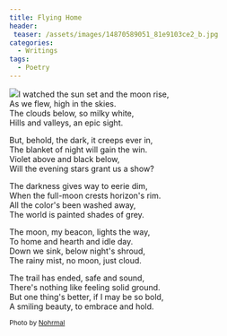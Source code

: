```yaml
---
title: Flying Home
header:
 teaser: /assets/images/14870589051_81e9103ce2_b.jpg
categories:
  - Writings
tags:
  - Poetry
---
```

<img src="https://douglangille.github.io/assets/images/14870589051_81e9103ce2_b.jpg">I watched the sun set and the moon rise,  
 As we flew, high in the skies.  
 The clouds below, so milky white,  
 Hills and valleys, an epic sight.

But, behold, the dark, it creeps ever in,  
 The blanket of night will gain the win.  
 Violet above and black below,  
 Will the evening stars grant us a show?

The darkness gives way to eerie dim,  
 When the full-moon crests horizon's rim.  
 All the color's been washed away,  
 The world is painted shades of grey.

The moon, my beacon, lights the way,  
 To home and hearth and idle day.  
 Down we sink, below night's shroud,  
 The rainy mist, no moon, just cloud.

The trail has ended, safe and sound,  
 There's nothing like feeling solid ground.  
 But one thing's better, if I may be so bold,  
 A smiling beauty, to embrace and hold.

<small>Photo by <a href="http://www.flickr.com/photos/91188591@N06/14870589051">Nohrmal</a></small>